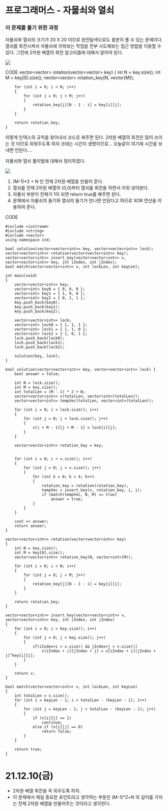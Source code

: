 # 프로그래머스 - 자물쇠와 열쇠

### 이 문제를 풀기 위한 과정
자물쇠와 열쇠의 크기가 20 X 20 이므로 완전탐색으로도 충분히 풀 수 있는 문제이다.
열쇠를 회전시켜서 자물쇠에 끼워보는 작업을 전부 시도해보는 접근 방법을 이용할 수 있다.
그전에 2차원 배열의 회전 알고리즘에 대해서 알아야 된다.

![](https://github.com/gkgkfndudals/TIL/blob/master/Algorithm/img/img_20211210_LotationArray.png)

CODE 
    vector<vector<int>> rotation(vector<vector<int>> key)
    {
        int N = key.size();
        int M = key[0].size();
        vector<vector<int>> rotation_key(N, vector<int>(M));

        for (int i = 0; i < N; i++)
        {
            for (int j = 0; j < M; j++)
            {
                rotation_key[j][N - 1 - i] = key[i][j];
            }
        }

        return rotation_key;
    }

이렇게 인덱스의 규칙을 찾아내서 코드로 짜주면 된다. 2차원 배열의 회전은 많이 쓰이는 것 이므로 외워두도록 하자
코테는 시간이 생명이므로... 오늘같이 여기에 시간을 보내면 안된다....

자물쇠와 열쇠 풀이법에 대해서 정리하겠다.

![](https://github.com/gkgkfndudals/TIL/blob/master/Algorithm/img/img_20211210_LotationArray.png)

1. (M-1)*2 + N 인 전체 2차원 배열을 만들어 준다.
2. 열쇠를 전체 2차원 배열의 (0,0)부터 열쇠를 회전을 하면서 끼워 넣어본다.
3. 자물쇠 부분이 전체가 1이 되면 return true를 해주면 된다.
4. 문제에서 자물쇠의 돌기와 열쇠의 돌기가 만나면 안된다고 하므로 XOR 연산을 이용하여 준다.

CODE

    #include <iostream>
    #include <string>
    #include <vector>
    using namespace std;

    bool solution(vector<vector<int>> key, vector<vector<int>> lock);
    vector<vector<int>> rotation(vector<vector<int>> key);
    vector<vector<int>> insert_key(vector<vector<int>> v, vector<vector<int>> key, int iIndex, int jIndex);
    bool match(vector<vector<int>> v, int lockLen, int keyLen);

    int main(void)
    {
        vector<vector<int>> key;
        vector<int> key0 = { 0, 0, 0 };
        vector<int> key1 = { 1, 0, 0 };
        vector<int> key2 = { 0, 1, 1 };
        key.push_back(key0);
        key.push_back(key1);
        key.push_back(key2);

        vector<vector<int>> lock;
        vector<int> lock0 = { 1, 1, 1 };
        vector<int> lock1 = { 1, 1, 0 };
        vector<int> lock2 = { 1, 0, 1 };
        lock.push_back(lock0);
        lock.push_back(lock1);
        lock.push_back(lock2);

        solution(key, lock);
    }

    bool solution(vector<vector<int>> key, vector<vector<int>> lock) {
        bool answer = false;

        int N = lock.size();
        int M = key.size();
        int totalLen = (M - 1) * 2 + N;
        vector<vector<int>> v(totalLen, vector<int>(totalLen));
        vector<vector<int>> tempVec(totalLen, vector<int>(totalLen));

        for (int i = 0; i < lock.size(); i++)
        {
            for (int j = 0; j < lock.size(); j++)
            {
                v[i + M - 1][j + M - 1] = lock[i][j];
            }
        }

        vector<vector<int>> rotation_key = key;


        for (int i = 0; i < v.size(); i++)
        {
            for (int j = 0; j < v.size(); j++)
            {
                for (int k = 0; k < 4; k++)
                {
                    rotation_key = rotation(rotation_key);
                    tempVec = insert_key(v, rotation_key, i, j);
                    if (match(tempVec, N, M) == true)
                        answer = true;
                }
            }
        }

        cout << answer;
        return answer;
    }

    vector<vector<int>> rotation(vector<vector<int>> key)
    {
        int N = key.size();
        int M = key[0].size();
        vector<vector<int>> rotation_key(N, vector<int>(M));

        for (int i = 0; i < N; i++)
        {
            for (int j = 0; j < M; j++)
            {
                rotation_key[j][N - 1 - i] = key[i][j];
            }
        }

        return rotation_key;
    }

    vector<vector<int>> insert_key(vector<vector<int>> v, vector<vector<int>> key, int iIndex, int jIndex)
    {
        for (int i = 0; i < key.size(); i++)
        {
            for (int j = 0; j < key.size(); j++)
            {
                if(iIndex+i < v.size() && jIndex+j < v.size())
                    v[iIndex + i][jIndex + j] = v[iIndex + i][jIndex + j]^key[i][j];
            }
        }

        return v;
    }

    bool match(vector<vector<int>> v, int lockLen, int keyLen)
    {
        int totalLen = v.size();
        for (int i = keyLen - 1; i < totalLen - (keyLen - 1); i++)
        {
            for (int j = keyLen - 1; j < totalLen - (keyLen - 1); j++)
            {
                if (v[i][j] == 1)
                    continue;
                else if (v[i][j] == 0)
                    return false;
            }
        }

        return true;
    }


# 21.12.10(금)
* 2차원 배열 회전을 꼭 외우도록 하자.
* 이 문제에서 제일 중요한 포인트라고 생각하는 부분은 (M-1)*2+N 의 길이를 가지는 전체 2차원 배열을 만들어주는 것이라고 생각한다.